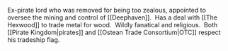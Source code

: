 Ex-pirate lord who was removed for being too zealous, appointed to oversee the mining and control of [[Deephaven]].  Has a deal with [[The Hexwood]] to trade metal for wood.  Wildly fanatical and religious.  Both [[Pirate Kingdom|pirates]] and [[Ostean Trade Consortium|OTC]] respect his tradeship flag.